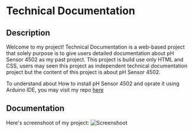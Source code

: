 <h1>Technical Documentation</h1>

## Description

Welcome to my project! Technical Documentation is a web-based project that solely purpose is to give users detailed documentation about pH Sensor 4502 as my past project. This project is build use only HTML and CSS, users may seen this project as independent technical documentation project but the content of this project is about pH Sensor 4502.

To understand about How to install pH Sensor 4502 and oprate it using Arduino IDE, you may visit my repo [here](https://github.com/raaflahar/Sensor-pH-DIYMORE-4502C)

## Documentation

Here's screenshoot of my project:
![Screenshoot](technical-documentation\assets\Screenshoot.png)
